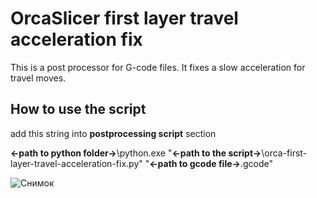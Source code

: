 # OrcaSlicer first layer travel acceleration fix
This is a post processor for G-code files. 
It fixes a slow acceleration for travel moves.

## How to use the script

add this string into **postprocessing script** section

**<-path to python folder->**\python.exe "**<-path to the script->**\orca-first-layer-travel-acceleration-fix.py" "**<-path to gcode file->**.gcode"

![Снимок](https://github.com/vgdh/OrcaSlicer-first-layer-travel-acceleration-fix/assets/15322782/3297b640-7491-45f7-b7b7-12d3a4288e81)
